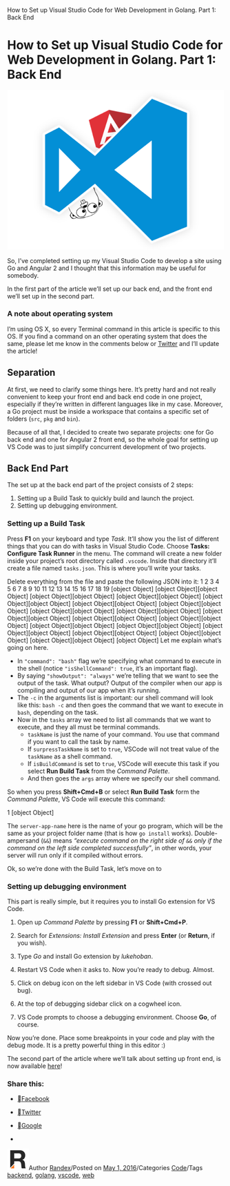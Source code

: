 How to Set up Visual Studio Code for Web Development in Golang. Part 1: Back End

# How to Set up Visual Studio Code for Web Development in Golang. Part 1: Back End

![randexdev-post-vscode-golang-angular2](../_resources/853d3269758ae41f01c302cf1848e15a.png)

So, I’ve completed setting up my Visual Studio Code to develop a site using Go and Angular 2 and I thought that this information may be useful for somebody.

In the first part of the article we’ll set up our back end, and the front end we’ll set up in the second part.

### A note about operating system

I’m using OS X, so every Terminal command in this article is specific to this OS. If you find a command on an other operating system that does the same, please let me know in the comments below or [Twitter](http://twitter.com/randexdev) and I’ll update the article!

## Separation

At first, we need to clarify some things here. It’s pretty hard and not really convenient to keep your front end and back end code in one project, especially if they’re written in different languages like in my case. Moreover, a Go project must be inside a workspace that contains a specific set of folders (`src`, `pkg` and `bin`).

Because of all that, I decided to create two separate projects: one for Go back end and one for Angular 2 front end, so the whole goal for setting up VS Code was to just simplify concurrent development of two projects.

## Back End Part

The set up at the back end part of the project consists of 2 steps:
1. Setting up a Build Task to quickly build and launch the project.
2. Setting up debugging environment.

### Setting up a Build Task

Press **F1** on your keyboard and type *Task*. It’ll show you the list of different things that you can do with tasks in Visual Studio Code. Choose **Tasks: Configure Task Runner** in the menu. The command will create a new folder inside your project’s root directory called `.vscode`. Inside that directory it’ll create a file named `tasks.json`. This is where you’ll write your tasks.

Delete everything from the file and paste the following JSON into it:
1
2
3
4
5
6
7
8
9
10
11
12
13
14
15
16
17
18
19
[object Object]
[object Object][object Object]
[object Object][object Object]
[object Object][object Object]
[object Object][object Object]
[object Object][object Object]
[object Object][object Object]
[object Object][object Object]
[object Object][object Object]
[object Object][object Object]
[object Object][object Object]
[object Object][object Object]
[object Object][object Object]
[object Object][object Object]
[object Object][object Object]
[object Object][object Object]
[object Object][object Object]
[object Object][object Object]
[object Object]
Let me explain what’s going on here.

- In `"command": "bash"` flag we’re specifying what command to execute in the shell (notice `"isShellCommand": true`, it’s an important flag).
- By saying `"showOutput": "always"` we’re telling that we want to see the output of the task. What output? Output of the compiler when our app is compiling and output of our app when it’s running.
- The `-c` in the arguments list is important: our shell command will look like this: `bash -c` and then goes the command that we want to execute in `bash`, depending on the task.
- Now in the `tasks` array we need to list all commands that we want to execute, and they all must be terminal commands.
    - `taskName` is just the name of your command. You use that command if you want to call the task by name.
    - If `surpressTaskName` is set to `true`, VSCode will not treat value of the `taskName` as a shell command.
    - If `isBuildCommand` is set to `true`, VSCode will execute this task if you select **Run Build Task** from the *Command Palette*.
    - And then goes the `args` array where we specify our shell command.

So when you press **Shift+Cmd+B** or select **Run Build Task** form the *Command Palette*, VS Code will execute this command:

1
[object Object]

The `server-app-name` here is the name of your go program, which will be the same as your project folder name (that is how `go install` works). Double-ampersand (`&&`) means *“execute command on the right side of `&&` only if the command on the left side completed successfully”*, in other words, your server will run only if it compiled without errors.

Ok, so we’re done with the Build Task, let’s move on to

### Setting up debugging environment

This part is really simple, but it requires you to install Go extension for VS Code.

1. Open up *Command Palette* by pressing **F1** or **Shift+Cmd+P**.

2. Search for *Extensions: Install Extension* and press **Enter** (or **Return**, if you wish).

3. Type *Go* and install Go extension by *lukehoban*.
4. Restart VS Code when it asks to.
Now you’re ready to debug. Almost.
1. Click on debug icon on the left sidebar in VS Code (with crossed out bug).
2. At the top of debugging sidebar click on a cogwheel icon.
3. VS Code prompts to choose a debugging environment. Choose **Go**, of course.

Now you’re done. Place some breakpoints in your code and play with the debug mode. It is a pretty powerful thing in this editor :)

The second part of the article where we’ll talk about setting up front end, is now available [here](http://randexdev.com/2016/08/vscode-golang-front/)!

### Share this:

- [Facebook](https://randexdev.com/2016/05/vscode-golang-angular2/?share=facebook&nb=1)
- [Twitter](https://randexdev.com/2016/05/vscode-golang-angular2/?share=twitter&nb=1)
- [Google](https://randexdev.com/2016/05/vscode-golang-angular2/?share=google-plus-1&nb=1)

-

![85a6d21c92dced9a43bcf8e7c260cf4c.png](../_resources/c004a3bef00e52783d91d2f6e708738c.png)Author   [Randex](https://randexdev.com/author/randex/)/Posted on [May 1, 2016](https://randexdev.com/2016/05/vscode-golang-angular2/)/Categories [Code](https://randexdev.com/category/code/)/Tags [backend](https://randexdev.com/tag/backend/), [golang](https://randexdev.com/tag/golang/), [vscode](https://randexdev.com/tag/vscode/), [web](https://randexdev.com/tag/web/)